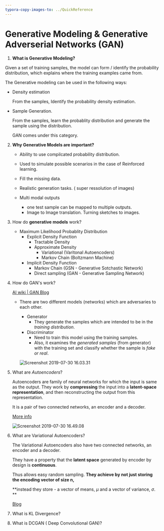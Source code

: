```yaml
---
typora-copy-images-to: ../QuickReference
---
```


# Generative Modeling & Generative Adverserial Networks (GAN)

1. **What is Generative Modeling?**

Given a set of training samples, the model can form / identify  the probability distribution, which explains where the training examples came from.

The Generative modeling can be used in the following ways:

 * Density estimation

   From the samples, Identify the probability density estimation.

 * Sample Generation.

   From the samples, learn the probablity distribution and generate the sample using the distribution.

   GAN comes under this category.



2. **Why Generative Models are important?**

   * Ability to use compilcated probability distribution.

   * Used to simulate possible scenarios in the case of Reinforced learning.

   * Fill the missing data.

   * Realistic generation tasks. ( super ressolution of images)

   * Multi modal outputs

     * one test sample can be mapped to multiple outputs.
     * Image to Image translation. Turning sketches to images.

     

3. How do **generative models** work?

   * Maximum Likelihood Probablity Distribution
     * Explicit Density Function
       * Tractable Density
       * Approximate Density
         * Variational (Varitonal Autoencoders)
         * Markov Chain (Boltzmann Machine)
     * Implicit Density Function
       * Markov Chain (GSN - Generative Sotchastic Network)
       * Direct sampling (GAN - Generative Sampling Network)

4. How do GAN's work?

   [AI wiki | GAN Blog](<https://skymind.ai/wiki/generative-adversarial-network-gan>)

   * There are two different models (networks) which are adversaries to each other.

     * Generator
       * They generate the samples which are intended to be in the *training distribution*.
     * Discriminator
       * Need to train this model using the training samples.
       * Also, it examines the *generated samples* (from generator) with the training set and classify whether the sample is *fake or real*. 

     ![Screenshot 2019-07-30 16.03.31](/Users/abalaji/Documents/GitProjects/Projects/QuickReference/gan.png)

     

5. What are *Autoencoders*?

   Autoencoders are family of neural networks for which the input is same as the output. They work by **compressing** the input into a **latent-space representation**, and then reconstructing the output from this representation.

   It is a pair of two connected networks, an encoder and a decoder.

   [More info](<https://ai-odyssey.com/2017/02/07/autoencoders%E2%80%8A/>)

   ![Screenshot 2019-07-30 16.49.08](/Users/abalaji/Documents/GitProjects/Projects/QuickReference/autoencoder.png)

6. What are Variational Autoencoders?

   The Variational Autoencoders also have two connected networks, an encoder and a decoder.

   They have a property that the **latent space** generated by encoder by design is **continuous**.

   Thus allows easy random sampling. **They achieve by not just storing the encoding vector of size n,**

   **instead they store - a vector of means, $\mu$  and a vector of variance, $\sigma​$. **

   [Blog](<https://towardsdatascience.com/intuitively-understanding-variational-autoencoders-1bfe67eb5daf>)

   

7. What is KL Divergence?

8. What is DCGAN ( Deep Convolutional GAN)?

   




